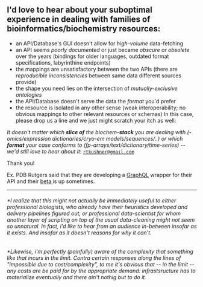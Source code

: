 ## I'd love to hear about your suboptimal experience in dealing with families of bioinformatics/biochemistry resources:
 - an API/Database's GUI doesn't allow for *high-volume* data-fetching
 - an API seems *poorly documented* or just became *obscure or obsolete* over the years (bindings for older languages, outdated format specifications, labyrinthine endpoints)
 - the mappings are unsatisfactory between the two APIs (there are *reproducible inconsistencies* between same data different sources provide)
 - the shape you need lies on the intersection of *mutually-exclusive ontologies*
 - the API/Database doesn't serve the data the *format* you'd prefer 
 - the resource is isolated in any other sense (weak interoperability; no obvious mappings to other relevant resources or schemas) 
In this case, please drop us a line and we just might scratch your itch as well:


*It doesn't matter which **slice of** the biochem-**stack** you are dealing with (-omics/expression dictionaries/cryo-em models/sequences/..) or which **format** your case conforms to (fp-arrays/text/dictionary/time-series) -- we'd still love to hear about it*: [ ```rtkushner@gmail.com``` ](mailto:rtkushner@gmail.com?subject=Biological+Data+Integration)

Thank you!


Ex. PDB Rutgers said that they are developing a [GraphQL](#https://graphql.org/) wrapper for their API and their [ beta ](http://beta.rcsb.org/pages/webservices) is up sometimes.

_________


###### *I realize that this might not actually be immediately useful to either professional biologists, who already have their heuristics developed and delivery pipelines figured out, or professional data-scientist for whom another layer of scripting on top of the usual data-cleaning might not seem so unnatural. In fact, i'd like to hear from an audience in-between insofar as it exists. And insofar as it doesn't reasons for why it can't.  

###### *Likewise, i'm perfectly (painfully) aware of the complexity that something like that incurs in the limit. Contra certain responses along the lines of "impossible due to cost/complexity", to me it's obvious that -- in the limit -- any costs are be paid for by the appropriate demand:  infrastsructure has to materialize eventually and there ain't nothig but to do it.  


